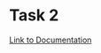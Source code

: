# Task 2 

[Link to Documentation](https://docs.google.com/document/d/1I7G2iv26UlP61j60UqECY0slFzynM5jsbYbSCwOj_hQ/edit?usp=sharing)